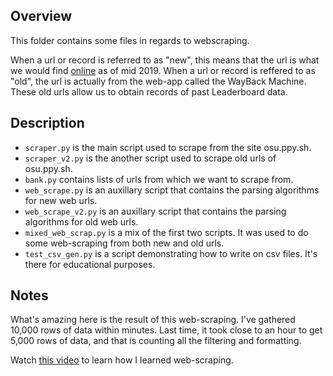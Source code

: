 ## Overview
This folder contains some files in regards to webscraping. 

When a url or record is referred to as "new", this means that the url is what we would find [online](https://osu.ppy.sh/rankings/osu/performance) as of mid 2019. When a url or record is reffered to as "old", the url is actually from the web-app called the WayBack Machine. These old urls allow us to obtain records of past Leaderboard data. 

## Description

- `scraper.py` is the main script used to scrape from the site osu.ppy.sh.
- `scraper_v2.py` is the another script used to scrape old urls of osu.ppy.sh. 
- `bank.py` contains lists of urls from which we want to scrape from. 
- `web_scrape.py` is an auxillary script that contains the parsing algorithms for new web urls. 
- `web_scrape_v2.py` is an auxillary script that contains the parsing algorithms for old web urls. 
- `mixed_web_scrap.py` is a mix of the first two scripts. It was used to do some web-scraping from both new and old urls. 
- `test_csv_gen.py` is a script demonstrating how to write on csv files. It's there for educational purposes. 

## Notes
What's amazing here is the result of this web-scraping. I've gathered 10,000 rows of data within minutes. Last time, it took close to an hour to get 5,000 rows of data, and that is counting all the filtering and formatting. 

Watch [this video](https://www.youtube.com/watch?v=XQgXKtPSzUI) to learn how I learned web-scraping. 
